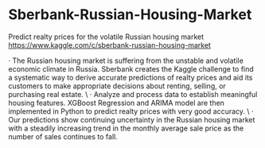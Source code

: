 # Sberbank-Russian-Housing-Market
Predict realty prices for the volatile Russian housing market
https://www.kaggle.com/c/sberbank-russian-housing-market

·	The Russian housing market is suffering from the unstable and volatile economic climate in Russia. Sberbank creates the Kaggle challenge to find a systematic way to derive accurate predictions of realty prices and aid its customers to make appropriate decisions about renting, selling, or purchasing real estate. \\
·	Analyze and process data to establish meaningful housing features. XGBoost Regression and ARIMA model are then implemented in Python to predict realty prices with very good accuracy. \\
·	Our predictions show continuing uncertainty in the Russian housing market with a steadily increasing trend in the monthly average sale price as the number of sales continues to fall. 
